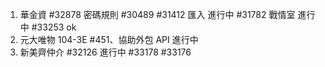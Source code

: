 
1. 華金資 #32878 密碼規則 #30489 #31412 匯入 進行中 #31782 戰情室 進行中 #33253 ok
2. 元大唯物 104-3E #451、協助外包 API 進行中
3. 新美齊仲介 #32126 進行中 #33178 #33176
